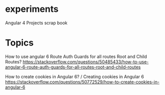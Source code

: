 # experiments
Angular 4 Projects scrap book

# Topics

How to use angular 6 Route Auth Guards for all routes Root and Child Routes?
https://stackoverflow.com/questions/50485433/how-to-use-angular-6-route-auth-guards-for-all-routes-root-and-child-routes

How to create cookies in Angular 6? / Creating cookies in Angular 6
https://stackoverflow.com/questions/50772529/how-to-create-cookies-in-angular-6
